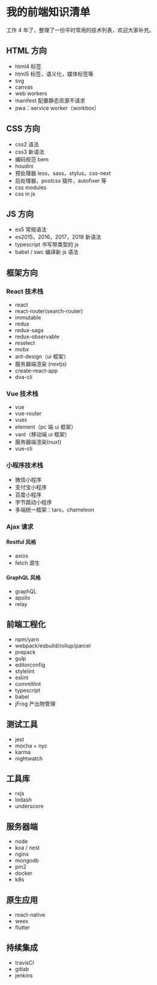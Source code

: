 # 我的前端知识清单

工作 4 年了，整理了一份平时常用的技术列表，欢迎大家补充。

## HTML 方向

- html4 标签
- html5 标签，语义化，媒体标签等
- svg
- canvas
- web workers
- manifest 配置静态资源不请求
- pwa：service worker（workbox）

## CSS 方向

- css2 语法
- css3 新语法
- 编码规范 bem
- houdini
- 预处理器 less，sass，stylus，css-next
- 后处理器，postcss 插件，autofixer 等
- css modules
- css in js

## JS 方向

- es5 常规语法
- es2015，2016，2017，2018 新语法
- typescript 书写带类型的 js
- babel / swc 编译新 js 语法

## 框架方向

### React 技术栈

- react
- react-router(search-router)
- immutable
- redux
- redux-saga
- redux-observable
- reselect
- mobx
- ant-design（ui 框架）
- 服务器端渲染 (nextjs)
- create-react-app
- dva-cli

### Vue 技术栈

- vue
- vue-router
- vuex
- element（pc 端 ui 框架）
- vant（移动端 ui 框架）
- 服务器端渲染(nuxt)
- vue-cli

### 小程序技术栈

- 微信小程序
- 支付宝小程序
- 百度小程序
- 字节跳动小程序
- 多端统一框架：taro，chameleon

### Ajax 请求

#### Restful 风格

- axios
- fetch 源生

#### GraphQL 风格

- graphQL
- apollo
- relay

## 前端工程化

- npm/yarn
- webpack/esbuild/rollup/parcel
- prepack
- gulp
- editorconfig
- stylelint
- eslint
- commitlint
- typescript
- babel
- jFrog 产出物管理

## 测试工具

- jest
- mocha + nyc
- karma
- nightwatch

## 工具库

- rxjs
- lodash
- underscore

## 服务器端

- node
- koa / nest
- nginx
- mongodb
- pm2
- docker
- k8s

## 原生应用

- react-native
- weex
- flutter

## 持续集成

- travisCI
- gitlab
- jenkins
